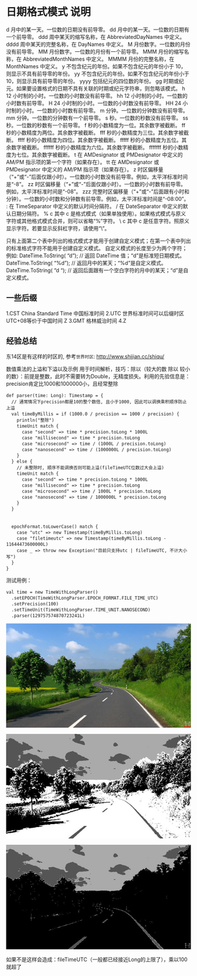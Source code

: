 # 日期格式模式 说明

d 月中的某一天。一位数的日期没有前导零。
dd 月中的某一天。一位数的日期有一个前导零。
ddd 周中某天的缩写名称，在 AbbreviatedDayNames 中定义。
dddd 周中某天的完整名称，在 DayNames 中定义。
M 月份数字。一位数的月份没有前导零。
MM 月份数字。一位数的月份有一个前导零。
MMM 月份的缩写名称，在 AbbreviatedMonthNames 中定义。
MMMM 月份的完整名称，在 MonthNames 中定义。
y 不包含纪元的年份。如果不包含纪元的年份小于 10，则显示不具有前导零的年份。
yy 不包含纪元的年份。如果不包含纪元的年份小于 10，则显示具有前导零的年份。
yyyy 包括纪元的四位数的年份。
gg 时期或纪元。如果要设置格式的日期不具有关联的时期或纪元字符串，则忽略该模式。
h 12 小时制的小时。一位数的小时数没有前导零。
hh 12 小时制的小时。一位数的小时数有前导零。
H 24 小时制的小时。一位数的小时数没有前导零。
HH 24 小时制的小时。一位数的小时数有前导零。
m 分钟。一位数的分钟数没有前导零。
mm 分钟。一位数的分钟数有一个前导零。
s 秒。一位数的秒数没有前导零。
ss 秒。一位数的秒数有一个前导零。
f 秒的小数精度为一位。其余数字被截断。
ff 秒的小数精度为两位。其余数字被截断。
fff 秒的小数精度为三位。其余数字被截断。
ffff 秒的小数精度为四位。其余数字被截断。
fffff 秒的小数精度为五位。其余数字被截断。
ffffff 秒的小数精度为六位。其余数字被截断。
fffffff 秒的小数精度为七位。其余数字被截断。
t 在 AMDesignator 或 PMDesignator 中定义的 AM/PM 指示项的第一个字符（如果存在）。
tt 在 AMDesignator 或 PMDesignator 中定义的 AM/PM 指示项（如果存在）。
z 时区偏移量（“+”或“-”后面仅跟小时）。一位数的小时数没有前导零。例如，太平洋标准时间是“-8”。
zz 时区偏移量（“+”或“-”后面仅跟小时）。一位数的小时数有前导零。例如，太平洋标准时间是“-08”。
zzz 完整时区偏移量（“+”或“-”后面跟有小时和分钟）。一位数的小时数和分钟数有前导零。例如，太平洋标准时间是“-08:00”。
: 在 TimeSeparator 中定义的默认时间分隔符。
/ 在 DateSeparator 中定义的默认日期分隔符。
% c 其中 c 是格式模式（如果单独使用）。如果格式模式与原义字符或其他格式模式合并，则可以省略“%”字符。
\ c 其中 c 是任意字符。照原义显示字符。若要显示反斜杠字符，请使用“\\”。

只有上面第二个表中列出的格式模式才能用于创建自定义模式；在第一个表中列出的标准格式字符不能用于创建自定义模式。
自定义模式的长度至少为两个字符；例如:
DateTime.ToString( “d”); // 返回 DateTime 值；“d”是标准短日期模式。
DateTime.ToString( “%d”); // 返回月中的某天；“%d”是自定义模式。
DateTime.ToString( “d “); // 返回后面跟有一个空白字符的月中的某天；“d”是自定义模式。


## 一些后缀
1.CST China Standard Time 中国标准时间
2.UTC 世界标准时间可以后缀时区 UTC+08等价于中国时间 Z
3.GMT 格林威治时间
4.Z


## 经验总结
东14区是有这样的时区的, 参考`世界时区`: http://www.shijian.cc/shiqu/

数值乘法的上溢和下溢以及示例
用于时间解析，技巧：除以（较大的数 除以 较小的数）：前提是整数，此时不需要转为Double，无精度损失。利用的先验信息是：precision肯定比1000和1000000小，且经常整除
```
def parser(time: Long): Timestamp = {
  // 通常情况下precision都是10的整个数倍, 且小于1000, 因此可以调换乘积顺序防止上溢
  val timeByMillis = if (1000.0 / precision == 1000 / precision) {
    println("整除")
    timeUnit match {
      case "second" => time * precision.toLong * 1000L
      case "millisecond" => time * precision.toLong
      case "microsecond" => time / (1000L / precision.toLong)
      case "nanosecond" => time / (1000000L / precision.toLong)
    }
  } else {
    // 未整除时, 顺序不能调换否则可能上溢(fileTimeUTC位数过大会上溢)
    timeUnit match {
      case "second" => time * precision.toLong * 1000L
      case "millisecond" => time * precision.toLong
      case "microsecond" => time / 1000L * precision.toLong
      case "nanosecond" => time / 1000000L * precision.toLong
    }
  }


  epochFormat.toLowerCase() match {
    case "utc" => new Timestamp(timeByMillis.toLong)
    case "filetimeutc" => new Timestamp(timeByMillis.toLong - 11644473600000L)
    case _ => throw new Exception("目前只支持utc | fileTimeUTC, 不计大小写")
  }
}

```



测试用例：
```
val time = new TimeWithLongParser()
  .setEPOCH(TimeWithLongParser.EPOCH_FORMAT.FILE_TIME_UTC)
  .setPrecision(100)
  .setTimeUnit(TimeWithLongParser.TIME_UNIT.NANOSECOND)
  .parser(129757574870723241L)
```

![道路图片](./road.jpg)

![avatar](./ret.jpg)

![avatar](./result.jpg)

如果不是这样会造成：fileTimeUTC（一般都已经接近Long的上限了），乘以100就超了




